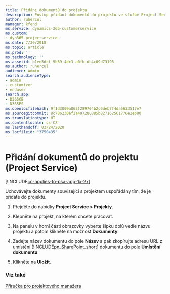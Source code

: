 ```yaml
---
title: Přidání dokumentů do projektu
description: Postup přidání dokumentů do projektu ve službě Project Service
author: ruhercul
manager: kfend
ms.service: dynamics-365-customerservice
ms.custom:
- dyn365-projectservice
ms.date: 7/30/2018
ms.topic: article
ms.prod: ''
ms.technology: ''
ms.assetid: b1ee5dcf-9b39-4dc3-a0fb-db4c09d73195
ms.author: ruhercul
audience: Admin
search.audienceType:
- admin
- customizer
- enduser
search.app:
- D365CE
- D365PS
ms.openlocfilehash: 9f1d3009a863f289704b2c6deb7f4da5633517e7
ms.sourcegitcommit: 8c786230ef2a497280885b827162561776e2eb00
ms.translationtype: HT
ms.contentlocale: cs-CZ
ms.lasthandoff: 03/24/2020
ms.locfileid: "3750435"
---
```

# <a name="add-documents-to-a-project-project-service"></a>Přidání dokumentů do projektu (Project Service)

[!INCLUDE[cc-applies-to-psa-app-1x-2x](../includes/cc-applies-to-psa-app-1x-2x.md)]

Uchovávejte dokumenty související s projektem uspořádány tím, že je přidáte do projektu.  
  
1. Přejděte do nabídky **Project Service > Projekty**.  
  
2. Klepněte na projekt, na kterém chcete pracovat.  
  
3. Na panelu v horní části obrazovky vyberte šipku dolů vedle názvu projektu a potom klikněte na možnost **Dokumenty**.  
  
4. Zadejte název dokumentu do pole **Název** a pak zkopírujte adresu URL z umístění [!INCLUDE[pn_SharePoint_short](../includes/pn-sharepoint-short.md)] dokumentu do pole **Umístění dokumentu**.  
  
5. Klikněte na **Uložit**.  
  
### <a name="see-also"></a>Viz také  
 [Příručka pro projektového manažera](../project-service/project-manager-guide.md)
